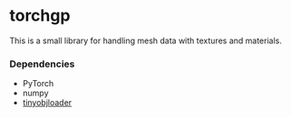 # torchgp

This is a small library for handling mesh data with textures and materials.

### Dependencies

* PyTorch
* numpy
* [tinyobjloader](https://github.com/tinyobjloader/tinyobjloader)
